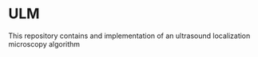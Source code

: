 # ULM
This repository contains and implementation of an ultrasound localization microscopy algorithm
